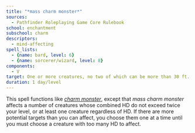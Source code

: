 ```yaml
---
title: "*mass charm monster*"
sources:
  - Pathfinder Roleplaying Game Core Rulebook
school: enchantment
subschool: charm
descriptors:
  - mind-affecting
spell_lists:
  - {name: bard, level: 6}
  - {name: sorcerer/wizard, level: 8}
components:
  - V
target: One or more creatures, no two of which can be more than 30 ft. apart
duration: 1 day/level
---
```


This spell functions like [*charm monster*](/spells/charm-monster/), except that *mass charm monster* affects a number of creatures whose combined HD do not exceed twice your level, or at least one creature regardless of HD. If there are more potential targets than you can affect, you choose them one at a time until you must choose a creature with too many HD to affect.

